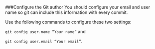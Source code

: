###Configure the Git author
You should configure your email and user name so git can include this information with every commit.

Use the following commands to configure these two settings:

```git config user.name “Your name”``` and

```git config user.email “Your email”```.